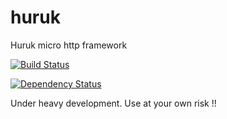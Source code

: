 huruk
=====

Huruk micro http framework

[![Build Status](https://travis-ci.org/miguelpedregosa/huruk.svg?branch=master)](https://travis-ci.org/miguelpedregosa/huruk)

[![Dependency Status](https://www.versioneye.com/user/projects/53931c5346c473d9fd000019/badge.svg?style=flat)](https://www.versioneye.com/user/projects/53931c5346c473d9fd000019)


Under heavy development. Use at your own risk !!
